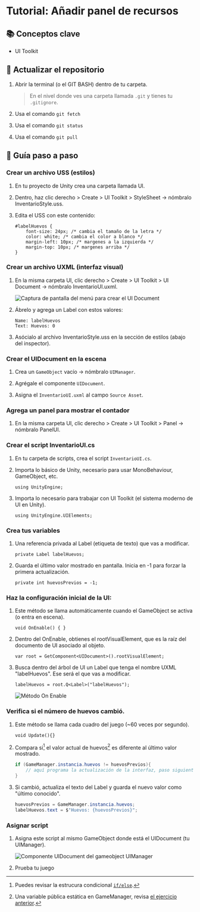 # Tutorial: Añadir panel de recursos

## 📚 Conceptos clave

- UI Toolkit

## 🔄 Actualizar el repositorio

1. Abrir la terminal (o el GIT BASH) dentro de tu carpeta.

    > En el nivel donde ves una carpeta llamada `.git` y tienes tu `.gitignore`.

2. Usa el comando `git fetch`

3. Usa el comando `git status`

4. Usa el comando `git pull`

## 🧠 Guía paso a paso

### Crear un archivo USS (estilos)

1. En tu proyecto de Unity crea una carpeta llamada UI.

2. Dentro, haz clic derecho > Create > UI Toolkit > StyleSheet → nómbralo InventarioStyle.uss.

3. Edita el USS con este contenido:

    ```
    #labelHuevos {
        font-size: 24px; /* cambia el tamaño de la letra */
        color: white; /* cambia el color a blanco */
        margin-left: 10px; /* margenes a la izquierda */
        margin-top: 10px; /* margenes arriba */
    }
    ```

### Crear un archivo UXML (interfaz visual)

1. En la misma carpeta UI, clic derecho > Create > UI Toolkit > UI Document → nómbralo InventarioUI.uxml.

    ![Captura de pantalla del menú para crear el UI Document](unity/assets/inventario/MenuUIDocument.png)

2. Ábrelo y agrega un Label con estos valores:

    ```
    Name: labelHuevos
    Text: Huevos: 0
    ```

3. Asócialo al archivo InventarioStyle.uss en la sección de estilos (abajo del inspector).

### Crear el UIDocument en la escena

1. Crea un `GameObject` vacío → nómbralo `UIManager`.

2. Agrégale el componente `UIDocument`.

3. Asigna el `InventarioUI.uxml` al campo `Source Asset`.

### Agrega un panel para mostrar el contador

1. En la misma carpeta UI, clic derecho > Create > UI Toolkit > Panel  → nómbralo PanelUI.

### Crear el script InventarioUI.cs

1. En tu carpeta de scripts, crea el script `InventarioUI.cs`. 

2. Importa lo básico de Unity, necesario para usar MonoBehaviour, GameObject, etc.

    `using UnityEngine;`

3. Importa lo necesario para trabajar con UI Toolkit (el sistema moderno de UI en Unity).

    `using UnityEngine.UIElements;`

### Crea tus variables

1. Una referencia privada al Label (etiqueta de texto) que vas a modificar.
 
    `private Label labelHuevos;`

2. Guarda el último valor mostrado en pantalla. Inicia en -1 para forzar la primera actualización.

    `private int huevosPrevios = -1;`

### Haz la configuración inicial de la UI:

1. Este método se llama automáticamente cuando el GameObject se activa (o entra en escena).

    `void OnEnable() {
    }`

5. Dentro del OnEnable, obtienes el rootVisualElement, que es la raíz del documento de UI asociado al objeto.

    `var root = GetComponent<UIDocument>().rootVisualElement;`

5. Busca dentro del árbol de UI un Label que tenga el nombre UXML "labelHuevos". Ese será el que vas a modificar.

    `labelHuevos = root.Q<Label>("labelHuevos");`

    ![Método On Enable](unity/assets/inventario/OnEnable.png)

### Verifica si el número de huevos cambió.

1. Este método se llama cada cuadro del juego (~60 veces por segundo).

    `void Update(){}`

6. Compara si[^2] el valor actual de huevos[^1] es diferente al último valor mostrado.

    ```c#
    if (GameManager.instancia.huevos != huevosPrevios){
        // aquí programa la actualización de la interfaz, paso siguiente
    }
    ```

6. Si cambió, actualiza el texto del Label y guarda el nuevo valor como "último conocido".

    ```c#
    huevosPrevios = GameManager.instancia.huevos;
    labelHuevos.text = $"Huevos: {huevosPrevios}";
    ```

### Asignar script

1. Asigna este script al mismo GameObject donde está el UIDocument (tu UIManager).

    ![Componente UIDocument del gameobject UIManager](unity/assets/inventario/UIDocument.png)

2. Prueba tu juego

[^1]: Una variable pública estática en GameManager, revisa [el ejercicio anterior]().
[^2]: Puedes revisar la estrucura condicional [`if/else`](programacion/infoIfElse.md).
